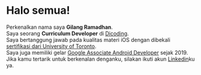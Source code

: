 # Halo semua! 

Perkenalkan nama saya **Gilang Ramadhan**.  
Saya seorang **Curriculum Developer** di [Dicoding](https://www.dicoding.com/).  
Saya bertanggung jawab pada kualitas materi iOS dengan dibekali [sertifikasi dari University of Toronto](https://www.coursera.org/account/accomplishments/specialization/CLKJD8XBXJ3M).  
Saya juga memiliki gelar [Google Associate Android Developer](https://www.credential.net/h5deoi5h) sejak 2019.  
Jika kamu tertarik untuk berkenalan denganku, silakan ikuti akun [Linkedin](https://www.linkedin.com/in/gilang-adhan/)ku ya.
